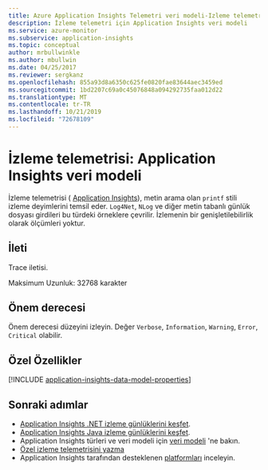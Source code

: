 ```yaml
---
title: Azure Application Insights Telemetri veri modeli-Izleme telemetrisi | Microsoft Docs
description: İzleme telemetri için Application Insights veri modeli
ms.service: azure-monitor
ms.subservice: application-insights
ms.topic: conceptual
author: mrbullwinkle
ms.author: mbullwin
ms.date: 04/25/2017
ms.reviewer: sergkanz
ms.openlocfilehash: 855a93d8a6350c625fe0820fae83644aec3459ed
ms.sourcegitcommit: 1bd2207c69a0c45076848a094292735faa012d22
ms.translationtype: MT
ms.contentlocale: tr-TR
ms.lasthandoff: 10/21/2019
ms.locfileid: "72678109"
---
```

# <a name="trace-telemetry-application-insights-data-model"></a>İzleme telemetrisi: Application Insights veri modeli

İzleme telemetrisi ( [Application Insights](../../azure-monitor/app/app-insights-overview.md)), metin arama olan `printf` stili izleme deyimlerini temsil eder. `Log4Net`, `NLog` ve diğer metin tabanlı günlük dosyası girdileri bu türdeki örneklere çevrilir. İzlemenin bir genişletilebilirlik olarak ölçümleri yoktur.

## <a name="message"></a>İleti

Trace iletisi.

Maksimum Uzunluk: 32768 karakter

## <a name="severity-level"></a>Önem derecesi

Önem derecesi düzeyini izleyin. Değer `Verbose`, `Information`, `Warning`, `Error`, `Critical` olabilir.

## <a name="custom-properties"></a>Özel Özellikler

[!INCLUDE [application-insights-data-model-properties](../../../includes/application-insights-data-model-properties.md)]

## <a name="next-steps"></a>Sonraki adımlar

- [Application Insights .NET izleme günlüklerini keşfet](../../azure-monitor/app/asp-net-trace-logs.md).
- [Application Insights Java izleme günlüklerini keşfet](../../azure-monitor/app/java-trace-logs.md).
- Application Insights türleri ve veri modeli için [veri modeli](data-model.md) 'ne bakın.
- [Özel izleme telemetrisini yazma](../../azure-monitor/app/api-custom-events-metrics.md#tracktrace)
- Application Insights tarafından desteklenen [platformları](../../azure-monitor/app/platforms.md) inceleyin.
